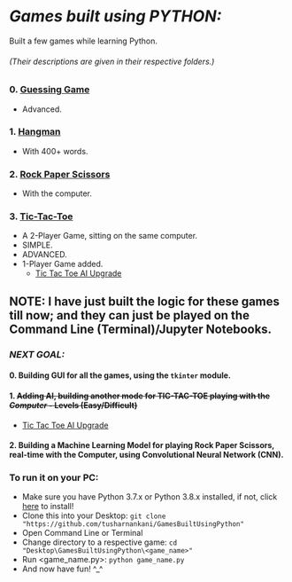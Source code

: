 
# *Games built using PYTHON:* 
Built a few games while learning Python.
###### (*Their descriptions are given in their respective folders.*)

### 0. [Guessing Game](https://github.com/tusharnankani/GamesBuiltUsingPython/tree/master/Guessing_Game) 
* Advanced.
### 1. [Hangman](https://github.com/tusharnankani/GamesBuiltUsingPython/tree/master/Hangman_Game)
* With 400+ words. 
### 2. [Rock Paper Scissors](https://github.com/tusharnankani/GamesBuiltUsingPython/tree/master/RockPaperScissors_Game)
* With the computer.
### 3. [Tic-Tac-Toe](https://github.com/tusharnankani/GamesBuiltUsingPython/tree/master/TicTacToe_Game)
* A 2-Player Game, sitting on the same computer.
* SIMPLE.
* ADVANCED.
* 1-Player Game added.
  * [Tic Tac Toe AI Upgrade](https://github.com/tusharnankani/Tic-Tac-Toe-AI)
##
## NOTE: I have just built the logic for these games till now; and they can just be played on the Command Line (Terminal)/Jupyter Notebooks.
### *NEXT GOAL:*
#### 0. Building GUI for all the games, using the `tkinter` module.
#### 1. ~~Adding AI, building another mode for TIC-TAC-TOE playing with the *Computer* - Levels (Easy/Difficult)~~
  - [Tic Tac Toe AI Upgrade](https://github.com/tusharnankani/Tic-Tac-Toe-AI)
#### 2. Building a Machine Learning Model for playing Rock Paper Scissors, real-time with the Computer, using Convolutional Neural Network (CNN).


### To run it on your PC:
* Make sure you have Python 3.7.x or Python 3.8.x installed, if not, click [here](https://www.python.org/downloads/) to install! 
* Clone this into your Desktop: `git clone "https://github.com/tusharnankani/GamesBuiltUsingPython"`
* Open Command Line or Terminal 
* Change directory to a respective game: `cd "Desktop\GamesBuiltUsingPython\<game_name>"`
* Run <game_name.py>: `python game_name.py`
* And now have fun! ^_^
